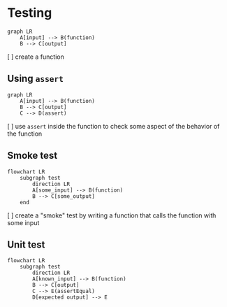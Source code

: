 # Testing

<!--
!!! quote ""

    Untested code is broken code.
-->


``` mermaid
graph LR
    A[input] --> B(function)
    B --> C[output]
```

[ ] create a function

<!--
```matlab
{% include "src/add_numbers.m" %}
```
Code without tests is code that you are afraid to change.

Code without tests is code with undefined behavior.
-->

## Using `assert`

<!--
!!! quote ""

    Some testing is better then no testing
-->

```mermaid
graph LR
    A[input] --> B(function)
    B --> C[output]
    C --> D(assert)
```

[ ] use `assert` inside the function to check some aspect
    of the behavior of the function

<!--
```matlab
{% include "src/add_numbers_with_assert.m" %}
```
-->

## Smoke test

```mermaid
flowchart LR
    subgraph test
        direction LR
        A[some_input] --> B(function)
        B --> C[some_output]
    end
```

[ ] create a "smoke" test by writing a function
    that calls the function with some input

<!--
```matlab
{% include "tests/test_add_numbers_smoke.m" %}
```
-->

## Unit test

```mermaid
flowchart LR
    subgraph test
        direction LR
        A[known_input] --> B(function)
        B --> C[output]
        C --> E(assertEqual)
        D[expected_output] --> E
    end
```

[ ] create a unit test by writing a function that calls the function
    with a specific input and assert that that the output is as expected

<!--
```matlab
{% include "tests/test_add_numbers_unit.m" %}
```
-->

[ ] test the function with a variety of inputs

## Using a testing framework

[ ] rewrite the unit test so that it can be run
    with MOxUnit or MATLAB testing framework

### With MoxUnit

<!--
```matlab
{% include "tests/test_add_numbers_moxunit.m" %}
```

```matlab
success = moxunit_runtests(test_folder, ...
                           '-verbose', ...
                           '-recursive', ...
                           '-cover', source_cover)
```
-->

### With MATLAB

<!--
```matlab
{% include "tests/test_add_numbers_matlab.m" %}
```
-->

## Code coverage

[ ] write a script to use MoxUnit to run all the tests
    and generate a code coverage report

<!--
```matlab
success = moxunit_runtests(testFolder, ...
                           '-verbose', ...
                           '-recursive', ...
                           '-with_coverage', ...
                           '-cover', folderToCover, ...
                           '-cover_html_dir', fullfile(pwd, 'coverage_html'));
```
-->

## Testing "legacy" code


- [ ] create a new repository and add the `code` and `data` folder in it
- [ ] add tests for the functions in `code`
      The test should check that the data saved by each function
      is "equivalent" to the one already present in the `data` folder.
- [ ] get a code coverage report for the tests

<!--
## F.I.R.S.T.

Test should be:

- Fast
- Independent
- Repeatable
- Self-validating
- Timely
-->

## References

See the [references](../references.md#testing-and-refactoring) page for more information.
